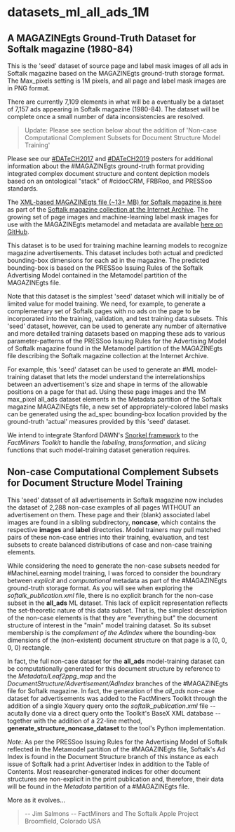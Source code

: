 # datasets_ml_all_ads_1M
## A MAGAZINEgts Ground-Truth Dataset for Softalk magazine (1980-84)
This is the 'seed' dataset of source page and label mask images of all ads in Softalk magazine based on the MAGAZINEgts ground-truth storage format. The Max_pixels setting is 1M pixels, and all page and label mask images are in PNG format.

There are currently 7,109 elements in what will be a eventually be a dataset of 7,157 ads appearing in Softalk magazine (1980-84). The dataset will be complete once a small number of data inconsistencies are resolved. 

> Update: Please see section below about the addition of 'Non-case Computational Complement Subsets for Document Structure Model Training'

Please see our [#DATeCH2017](https://www.researchgate.net/publication/317240599_The_MAGAZINE_GTS_format_an_integrated_document_structure_and_content_depiction_model_supporting_eResearch_and_machine-learning_at_the_Internet_Archive) and [#DATeCH2019](https://www.researchgate.net/publication/332625805_MAGAZINEgts_and_dhSegment_Using_a_Metamodel_Subgraph_to_Generate_Synthetic_Data_of_Under-Sampled_Complex_Document_Structures_for_Machine-Learning) posters for additional information about the #MAGAZINEgts ground-truth format providing integrated complex document structure and content depiction models based on an ontological "stack" of #cidocCRM, FRBRoo, and PRESSoo standards. 

The [XML-based MAGAZINEgts file (~13+ MB) for Softalk magazine is here](https://archive.org/download/softalkapple/softalkapple_publication.xml) as part of the [Softalk magazine collection at the Internet Archive](https://archive.org/details/softalkapple?sort=date). The growing set of page images and machine-learning label mask images for use with the MAGAZINEgts metamodel and metadata are available [here on GitHub](https://github.com/SoftalkAppleProject/datasets_ml_all_ads_1M).

This dataset is to be used for training machine learning models to recognize magazine advertisements. This dataset includes both actual and predicted bounding-box dimensions for each ad in the magazine. The predicted bounding-box is based on the PRESSoo Issuing Rules of the Softalk Advertising Model contained in the Metamodel partition of the MAGAZINEgts file.

Note that this dataset is the simplest 'seed' dataset which will initially be of limited value for model training. We need, for example, to generate a complementary set of Softalk pages with no ads on the page to be incorporated into the training, validation, and test training data subsets. This 'seed' dataset, however, can be used to generate any number of alternative and more detailed training datasets based on mapping these ads to various parameter-patterns of the PRESSoo Issuing Rules for the Advertising Model of Softalk magazine found in the Metamodel partition of the MAGAZINEgts file describing the Softalk magazine collection at the Internet Archive. 

For example, this 'seed' dataset can be used to generate an #ML model-training dataset that lets the model understand the interrelationships between an advertisement's size and shape in terms of the allowable positions on a page for that ad. Using these page images and the 1M max_pixel all_ads dataset elements in the Metadata partition of the Softalk magazine MAGAZINEgts file, a new set of appropriately-colored label masks can be generated using the ad_spec bounding-box location provided by the ground-truth 'actual' measures provided by this 'seed' dataset. 

We intend to integrate Stanford DAWN's [Snorkel framework](https://www.snorkel.org/) to the *FactMiners Toolkit* to handle the _labeling_, _transformation_, and _slicing_ functions that such model-training dataset generation requires. 

## Non-case Computational Complement Subsets for Document Structure Model Training

This 'seed' dataset of all advertisements in Softalk magazine now includes the dataset of 2,288 non-case examples of all pages WITHOUT an advertisement on them. These page and their (blank) associated label images are found in a sibling subdirectory, **noncase**, which contains the respective **images** and **label** directories. Model trainers may pull matched pairs of these non-case entries into their training, evaluation, and test subsets to create balanced distributions of case and non-case training elements.

While considering the need to generate the non-case subsets needed for #MachineLearning model training, I was forced to consider the boundrary between _explicit_ and _computational_ metadata as part of the #MAGAZINEgts ground-truth storage format. As you will see when exploring the _softalk_publication.xml_ file, there is no explicit branch for the non-case subset in the **all_ads** ML dataset. This lack of explicit representation reflects the set-theoretic nature of this data subset. That is, the simplest description of the non-case elements is that they are "everything but" the document structure of interest in the "main" model training dataset. So its subset membership is the _complement of the AdIndex_ where the bounding-box dimensions of the (non-existent) document structure on that page is a (0, 0, 0, 0) rectangle.

In fact, the full non-case dataset for the **all_ads** model-training dataset can be computationally generated for this document structure by reference to the _Metadata/Leaf2ppg_map_ and the _DocumentStructure/Advertisement/AdIndex_ branches of the #MAGAZINEgts file for Softalk magazine. In fact, the generation of the *all_ads* non-case dataset for advertisements was added to the FactMiners Toolkit through the addition of a single Xquery query onto the _softalk_publication.xml_ file -- acutally done via a direct query onto the Toolkit's BaseX XML database -- together with the addition of a 22-line method, **generate_structure_noncase_dataset** to the tool's Python implementation.

*Note:* As per the PRESSoo Issuing Rules for the Advertising Model of Softalk reflected in the Metamodel partition of the #MAGAZINEgts file, Softalk's Ad Index is found in the Document Structure branch of this instance as each issue of Softalk had a print Advertiser Index in addition to the Table of Contents. Most reasearcher-generated indices for other document structures are non-explicit in the print publication and, therefore, their data will be found in the _Metadata_ partition of a #MAGAZINEgts file.

More as it evolves...
> -- Jim Salmons --
FactMiners and The Softalk Apple Project
Broomfield, Colorado USA
